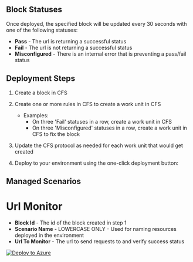 ## Block Statuses

Once deployed, the specified block will be updated every 30 seconds with one of the following statuses:

- **Pass** - The url is returning a successful status
- **Fail** - The url is not returning a successful status
- **Misconfigured** - There is an internal error that is preventing a pass/fail status

## Deployment Steps

1. Create a block in CFS

1. Create one or more rules in CFS to create a work unit in CFS

   - Examples:
     - On three 'Fail' statuses in a row, create a work unit in CFS
     - On three 'Misconfigured' statuses in a row, create a work unit in CFS to fix the block

1. Update the CFS protocol as needed for each work unit that would get created

1. Deploy to your environment using the one-click deployment button:

## Managed Scenarios

# Url Monitor

   - **Block Id** - The id of the block created in step 1
   - **Scenario Name** - LOWERCASE ONLY - Used for naming resources deployed in the environment
   - **Url To Monitor** - The url to send requests to and verify success status

   [![Deploy to Azure](https://aka.ms/deploytoazurebutton)](https://portal.azure.com/#create/Microsoft.Template/uri/https%3A%2F%2Fraw.githubusercontent.com%2Fsam2k13%2Furl-monitor%2Fmaster%2Ftemplate.json)
